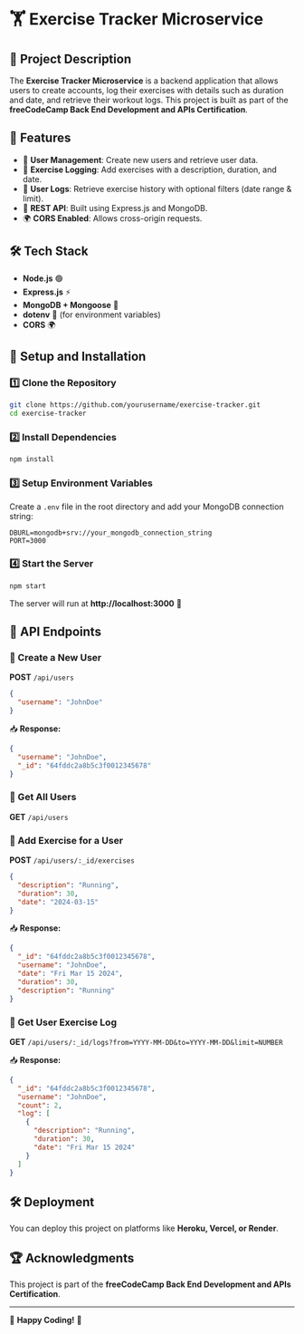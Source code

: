 # 🏋️ Exercise Tracker Microservice

## 📌 Project Description
The **Exercise Tracker Microservice** is a backend application that allows users to create accounts, log their exercises with details such as duration and date, and retrieve their workout logs. This project is built as part of the **freeCodeCamp Back End Development and APIs Certification**.

## 🚀 Features
- 📌 **User Management**: Create new users and retrieve user data.
- 🏃 **Exercise Logging**: Add exercises with a description, duration, and date.
- 📜 **User Logs**: Retrieve exercise history with optional filters (date range & limit).
- 🔗 **REST API**: Built using Express.js and MongoDB.
- 🌍 **CORS Enabled**: Allows cross-origin requests.

## 🛠️ Tech Stack
- **Node.js** 🟢
- **Express.js** ⚡
- **MongoDB + Mongoose** 🍃
- **dotenv** 🔐 (for environment variables)
- **CORS** 🌍

## 🔧 Setup and Installation
### 1️⃣ Clone the Repository
```bash
git clone https://github.com/yourusername/exercise-tracker.git
cd exercise-tracker
```
### 2️⃣ Install Dependencies
```bash
npm install
```
### 3️⃣ Setup Environment Variables
Create a `.env` file in the root directory and add your MongoDB connection string:
```env
DBURL=mongodb+srv://your_mongodb_connection_string
PORT=3000
```
### 4️⃣ Start the Server
```bash
npm start
```
The server will run at **http://localhost:3000** 🚀

## 📡 API Endpoints
### 🔹 Create a New User
**POST** `/api/users`
```json
{
  "username": "JohnDoe"
}
```
📥 **Response:**
```json
{
  "username": "JohnDoe",
  "_id": "64fddc2a8b5c3f0012345678"
}
```

### 🔹 Get All Users
**GET** `/api/users`

### 🔹 Add Exercise for a User
**POST** `/api/users/:_id/exercises`
```json
{
  "description": "Running",
  "duration": 30,
  "date": "2024-03-15"
}
```
📥 **Response:**
```json
{
  "_id": "64fddc2a8b5c3f0012345678",
  "username": "JohnDoe",
  "date": "Fri Mar 15 2024",
  "duration": 30,
  "description": "Running"
}
```

### 🔹 Get User Exercise Log
**GET** `/api/users/:_id/logs?from=YYYY-MM-DD&to=YYYY-MM-DD&limit=NUMBER`

📥 **Response:**
```json
{
  "_id": "64fddc2a8b5c3f0012345678",
  "username": "JohnDoe",
  "count": 2,
  "log": [
    {
      "description": "Running",
      "duration": 30,
      "date": "Fri Mar 15 2024"
    }
  ]
}
```

## 🛠️ Deployment
You can deploy this project on platforms like **Heroku, Vercel, or Render**.

## 🏆 Acknowledgments
This project is part of the **freeCodeCamp Back End Development and APIs Certification**.

---
🚀 **Happy Coding!** 🎉

